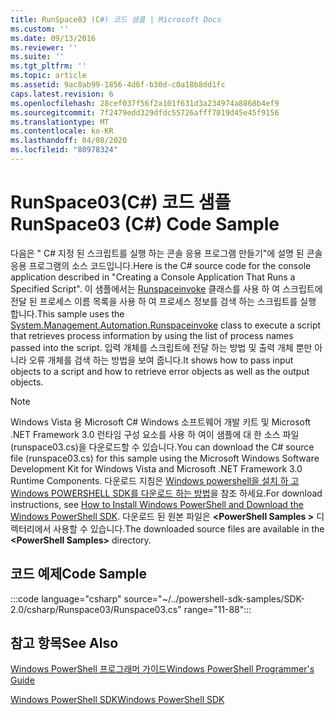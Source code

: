 ```yaml
---
title: RunSpace03 (C#) 코드 샘플 | Microsoft Docs
ms.custom: ''
ms.date: 09/13/2016
ms.reviewer: ''
ms.suite: ''
ms.tgt_pltfrm: ''
ms.topic: article
ms.assetid: 9ac8ab99-1856-4d6f-b30d-c0a18b8dd1fc
caps.latest.revision: 6
ms.openlocfilehash: 28cef037f56f2a101f631d3a234974a8868b4ef9
ms.sourcegitcommit: 7f2479edd329dfdc55726afff7019d45e45f9156
ms.translationtype: MT
ms.contentlocale: ko-KR
ms.lasthandoff: 04/08/2020
ms.locfileid: "80978324"
---
```

# <a name="runspace03-c-code-sample"></a><span data-ttu-id="e21a1-102">RunSpace03(C#) 코드 샘플</span><span class="sxs-lookup"><span data-stu-id="e21a1-102">RunSpace03 (C#) Code Sample</span></span>

<span data-ttu-id="e21a1-103">다음은 " C# 지정 된 스크립트를 실행 하는 콘솔 응용 프로그램 만들기"에 설명 된 콘솔 응용 프로그램의 소스 코드입니다.</span><span class="sxs-lookup"><span data-stu-id="e21a1-103">Here is the C# source code for the console application described in "Creating a Console Application That Runs a Specified Script".</span></span> <span data-ttu-id="e21a1-104">이 샘플에서는 [Runspaceinvoke](/dotnet/api/System.Management.Automation.RunspaceInvoke) 클래스를 사용 하 여 스크립트에 전달 된 프로세스 이름 목록을 사용 하 여 프로세스 정보를 검색 하는 스크립트를 실행 합니다.</span><span class="sxs-lookup"><span data-stu-id="e21a1-104">This sample uses the [System.Management.Automation.Runspaceinvoke](/dotnet/api/System.Management.Automation.RunspaceInvoke) class to execute a script that retrieves process information by using the list of process names passed into the script.</span></span> <span data-ttu-id="e21a1-105">입력 개체를 스크립트에 전달 하는 방법 및 출력 개체 뿐만 아니라 오류 개체를 검색 하는 방법을 보여 줍니다.</span><span class="sxs-lookup"><span data-stu-id="e21a1-105">It shows how to pass input objects to a script and how to retrieve error objects as well as the output objects.</span></span>

> [!NOTE]
> <span data-ttu-id="e21a1-106">Windows Vista 용 Microsoft C# Windows 소프트웨어 개발 키트 및 Microsoft .NET Framework 3.0 런타임 구성 요소를 사용 하 여이 샘플에 대 한 소스 파일 (runspace03.cs)을 다운로드할 수 있습니다.</span><span class="sxs-lookup"><span data-stu-id="e21a1-106">You can download the C# source file (runspace03.cs) for this sample using the Microsoft Windows Software Development Kit for Windows Vista and Microsoft .NET Framework 3.0 Runtime Components.</span></span> <span data-ttu-id="e21a1-107">다운로드 지침은 [Windows powershell을 설치 하 고 Windows POWERSHELL SDK를 다운로드 하는 방법](/powershell/scripting/developer/installing-the-windows-powershell-sdk)을 참조 하세요.</span><span class="sxs-lookup"><span data-stu-id="e21a1-107">For download instructions, see [How to Install Windows PowerShell and Download the Windows PowerShell SDK](/powershell/scripting/developer/installing-the-windows-powershell-sdk).</span></span>
> <span data-ttu-id="e21a1-108">다운로드 된 원본 파일은 **\<PowerShell Samples >** 디렉터리에서 사용할 수 있습니다.</span><span class="sxs-lookup"><span data-stu-id="e21a1-108">The downloaded source files are available in the **\<PowerShell Samples>** directory.</span></span>

## <a name="code-sample"></a><span data-ttu-id="e21a1-109">코드 예제</span><span class="sxs-lookup"><span data-stu-id="e21a1-109">Code Sample</span></span>

:::code language="csharp" source="~/../powershell-sdk-samples/SDK-2.0/csharp/Runspace03/Runspace03.cs" range="11-88":::

## <a name="see-also"></a><span data-ttu-id="e21a1-110">참고 항목</span><span class="sxs-lookup"><span data-stu-id="e21a1-110">See Also</span></span>

[<span data-ttu-id="e21a1-111">Windows PowerShell 프로그래머 가이드</span><span class="sxs-lookup"><span data-stu-id="e21a1-111">Windows PowerShell Programmer's Guide</span></span>](./windows-powershell-programmer-s-guide.md)

[<span data-ttu-id="e21a1-112">Windows PowerShell SDK</span><span class="sxs-lookup"><span data-stu-id="e21a1-112">Windows PowerShell SDK</span></span>](../windows-powershell-reference.md)

